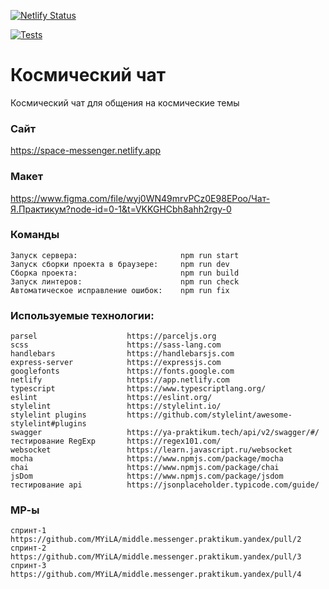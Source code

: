 [![Netlify Status](https://api.netlify.com/api/v1/badges/9e3de672-4504-4c7d-ba7a-1b99c623d48d/deploy-status)](https://app.netlify.com/sites/space-messenger/deploys)

[![Tests](https://github.com/MYiLA/middle.messenger.praktikum.yandex/actions/workflows/tests.yml/badge.svg)](https://github.com/MYiLA/middle.messenger.praktikum.yandex/actions/workflows/tests.yml)

# **Космический чат**

Космический чат для общения на космические темы

### **Сайт**

https://space-messenger.netlify.app

### **Макет**

https://www.figma.com/file/wyj0WN49mrvPCz0E98EPoo/Чат-Я.Практикум?node-id=0-1&t=VKKGHCbh8ahh2rgy-0

### **Команды**
```
Запуск сервера:                       npm run start
Запуск сборки проекта в браузере:     npm run dev
Сборка проекта:                       npm run build
Запуск линтеров:                      npm run check
Автоматическое исправление ошибок:    npm run fix
```
### **Используемые технологии:**
```
parsel                    https://parceljs.org
scss                      https://sass-lang.com
handlebars                https://handlebarsjs.com
express-server            https://expressjs.com
googlefonts               https://fonts.google.com
netlify                   https://app.netlify.com
typescript                https://www.typescriptlang.org/
eslint                    https://eslint.org/
stylelint                 https://stylelint.io/
stylelint plugins         https://github.com/stylelint/awesome-stylelint#plugins
swagger                   https://ya-praktikum.tech/api/v2/swagger/#/
тестирование RegExp       https://regex101.com/
websocket                 https://learn.javascript.ru/websocket
mocha                     https://www.npmjs.com/package/mocha
chai                      https://www.npmjs.com/package/chai
jsDom                     https://www.npmjs.com/package/jsdom
тестирование api          https://jsonplaceholder.typicode.com/guide/

```
### **МР-ы**
```
спринт-1   https://github.com/MYiLA/middle.messenger.praktikum.yandex/pull/2
спринт-2   https://github.com/MYiLA/middle.messenger.praktikum.yandex/pull/3
спринт-3   https://github.com/MYiLA/middle.messenger.praktikum.yandex/pull/4
```
